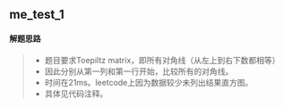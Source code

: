## me_test_1
#### 解题思路  

>* 题目要求Toepiltz matrix，即所有对角线（从左上到右下数都相等）
>* 因此分别从第一列和第一行开始，比较所有的对角线。
>* 时间在21ms。leetcode上因为数据较少未列出结果直方图。
>* 具体见代码注释。